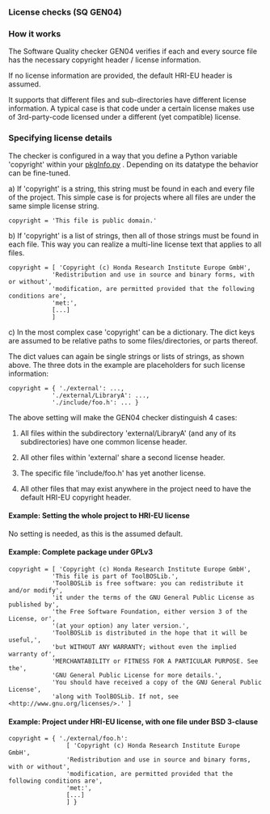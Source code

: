 ###  License checks (SQ GEN04)

### How it works

The Software Quality checker GEN04 verifies if each and every source
file has the necessary copyright header / license information.

If no license information are provided, the default HRI-EU header
is assumed.

It supports that different files and sub-directories have different
license information. A typical case is that code under a certain
license makes use of 3rd-party-code licensed under a different
(yet compatible) license.

### Specifying license details

The checker is configured in a way that you define a Python variable
'copyright' within your [pkgInfo.py](../../../examples/pkgInfo.py) .
Depending on its datatype the behavior can be fine-tuned.

a) If 'copyright' is a string, this string must be found in each and
   every file of the project. This simple case is for projects where
   all files are under the same simple license string.

    copyright = 'This file is public domain.'

b) If 'copyright' is a list of strings, then all of those strings
   must be found in each file. This way you can realize a multi-line
   license text that applies to all files.

    copyright = [ 'Copyright (c) Honda Research Institute Europe GmbH',
                'Redistribution and use in source and binary forms, with or without',
                'modification, are permitted provided that the following conditions are',
                'met:',
                [...]
                ]

c) In the most complex case 'copyright' can be a dictionary.
   The dict keys are assumed to be relative paths to some
   files/directories, or parts thereof.

   The dict values can again be single strings or lists of strings,
   as shown above. The three dots in the example are placeholders
   for such license information:

    copyright = { './external': ...,
                './external/LibraryA': ...,
                './include/foo.h': ... }

   The above setting will make the GEN04 checker distinguish 4 cases:

   1. All files within the subdirectory 'external/LibraryA' (and any
      of its subdirectories) have one common license header.

   2. All other files within 'external' share a second license header.

   3. The specific file 'include/foo.h' has yet another license.

   4. All other files that may exist anywhere in the project need to
      have the default HRI-EU copyright header.

#### Example: Setting the whole project to HRI-EU license

No setting is needed, as this is the assumed default.

#### Example: Complete package under GPLv3

    copyright = [ 'Copyright (c) Honda Research Institute Europe GmbH',
                'This file is part of ToolBOSLib.',
                'ToolBOSLib is free software: you can redistribute it and/or modify',
                'it under the terms of the GNU General Public License as published by',
                'the Free Software Foundation, either version 3 of the License, or',
                '(at your option) any later version.',
                'ToolBOSLib is distributed in the hope that it will be useful,',
                'but WITHOUT ANY WARRANTY; without even the implied warranty of',
                'MERCHANTABILITY or FITNESS FOR A PARTICULAR PURPOSE. See the',
                'GNU General Public License for more details.',
                'You should have received a copy of the GNU General Public License',
                'along with ToolBOSLib. If not, see <http://www.gnu.org/licenses/>.' ]

#### Example: Project under HRI-EU license, with one file under BSD 3-clause

    copyright = { './external/foo.h':
                    [ 'Copyright (c) Honda Research Institute Europe GmbH',
                    'Redistribution and use in source and binary forms, with or without',
                    'modification, are permitted provided that the following conditions are',
                    'met:',
                    [...]
                    ] }

